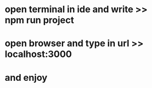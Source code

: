 # open terminal in ide and write >> npm run project

# open browser and type in url >> localhost:3000

# and enjoy
